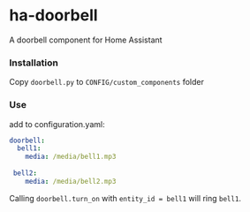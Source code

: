 # ha-doorbell
A doorbell component for Home Assistant

### Installation
Copy `doorbell.py` to `CONFIG/custom_components` folder

### Use
add to configuration.yaml:

```yaml
doorbell:
  bell1:
    media: /media/bell1.mp3
    
 bell2:
    media: /media/bell2.mp3
```

Calling `doorbell.turn_on` with `entity_id = bell1` will ring `bell1`.
